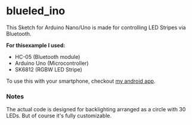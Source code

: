 # blueled_ino

This Sketch for Arduino Nano/Uno is made for controlling LED Stripes via Bluetooth.

**For thisexample I used:**
- HC-05 (Bluetooth module)
- Arduino Uno (Microcontroller)
- SK6812 (RGBW LED Stripe)

To use this with your smartphone, checkout [my android app](https://github.com/kappxl/Blueled).


### Notes

The actual code is designed for backlighting arranged as a circle with 30 LEDs. But of course it's fully customizable.
